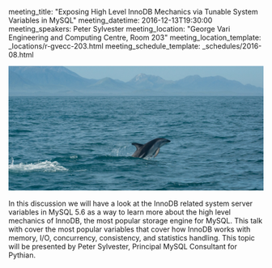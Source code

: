 meeting_title: "Exposing High Level InnoDB Mechanics via Tunable System Variables in MySQL"
meeting_datetime: 2016-12-13T19:30:00
meeting_speakers: Peter Sylvester
meeting_location: "George Vari Engineering and Computing Centre, Room 203"
meeting_location_template: _locations/r-gvecc-203.html
meeting_schedule_template: _schedules/2016-08.html

<img src="/static/uploads/meetings/2016-12/dsc_0248-by-joep-van-cranenbroek-squashed.jpg" alt="DSC_0248 by Joep van Cranebroek">

In this discussion we will have a look at the InnoDB related system server variables in MySQL 5.6 as a way to learn more about the high level mechanics of InnoDB, the most popular storage engine for MySQL. This talk with cover the most popular variables that cover how InnoDB works with memory, I/O, concurrency, consistency, and statistics handling. This topic will be presented by Peter Sylvester, Principal MySQL Consultant for Pythian.
